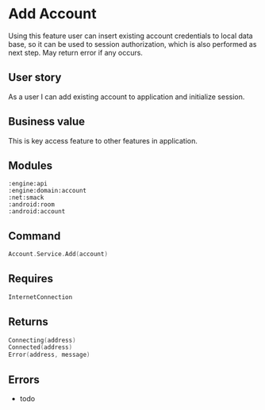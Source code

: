 # Add Account
Using this feature user can insert existing account credentials to local data base,
so it can be used to session authorization, which is also performed as next step.
May return error if any occurs.     

## User story
As a user I can add existing account to application and initialize session.

## Business value
This is key access feature to other features in application. 

## Modules
```
:engine:api
:engine:domain:account
:net:smack
:android:room
:android:account
```

## Command
```kotlin
Account.Service.Add(account)
```

## Requires
```kotlin
InternetConnection
```

## Returns
```kotlin
Connecting(address)
Connected(address)
Error(address, message)
```

## Errors
- todo
